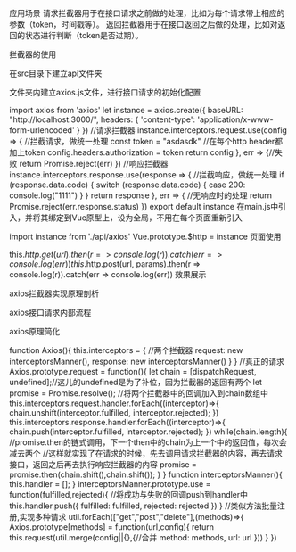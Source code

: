应用场景 请求拦截器用于在接口请求之前做的处理，比如为每个请求带上相应的参数（token，时间戳等）。 返回拦截器用于在接口返回之后做的处理，比如对返回的状态进行判断（token是否过期）。

拦截器的使用

在src目录下建立api文件夹

文件夹内建立axios.js文件，进行接口请求的初始化配置

import axios from 'axios'
let instance = axios.create({
    baseURL: "http://localhost:3000/",
    headers: {
        'content-type': 'application/x-www-form-urlencoded'
    }
})
//请求拦截器
instance.interceptors.request.use(config => { //拦截请求，做统一处理
    const token = "asdasdk"
    //在每个http header都加上token
    config.headers.authorization = token
    return config
}, err => {//失败
    return Promise.reject(err)
})
//响应拦截器
instance.interceptors.response.use(response => { //拦截响应，做统一处理
    if (response.data.code) {
        switch (response.data.code) {
            case 200:
                console.log("1111")
        }
    }
    return response
}, err => { //无响应时的处理
    return Promise.reject(err.response.status)
})
export default instance
在main.js中引入，并将其绑定到Vue原型上，设为全局，不用在每个页面重新引入

import instance from './api/axios'
Vue.prototype.$http = instance
页面使用

this.$http.get(url).then(r => console.log(r)).catch(err => console.log(err))
this.$http.post(url, params).then(r => console.log(r)).catch(err => console.log(err))
效果展示



axios拦截器实现原理剖析

axios接口请求内部流程


axios原理简化

function Axios(){
    this.interceptors = {
        //两个拦截器
        request: new interceptorsManner(),
        response: new interceptorsManner()
    }
}
//真正的请求
Axios.prototype.request = function(){
    let chain = [dispatchRequest, undefined];//这儿的undefined是为了补位，因为拦截器的返回有两个
    let promise = Promise.resolve();
    //将两个拦截器中的回调加入到chain数组中
    this.interceptors.request.handler.forEach((interceptor)=>{
        chain.unshift(interceptor.fulfilled, interceptor.rejected);
    })
    this.interceptors.response.handler.forEach((interceptor)=>{
        chain.push(interceptor.fulfilled, interceptor.rejected);
    })
    while(chain.length){
        //promise.then的链式调用，下一个then中的chain为上一个中的返回值，每次会减去两个
        //这样就实现了在请求的时候，先去调用请求拦截器的内容，再去请求接口，返回之后再去执行响应拦截器的内容
        promise = promise.then(chain.shift(),chain.shift());
    }
}
function interceptorsManner(){
    this.handler = [];
}
interceptorsManner.prototype.use = function(fulfilled,rejected){
    //将成功与失败的回调push到handler中
    this.handler.push({
        fulfilled: fulfilled,
        rejected: rejected
    })
}
//类似方法批量注册,实现多种请求
util.forEach(["get","post","delete"],(methods)=>{
    Axios.prototype[methods] = function(url,config){
        return this.request(util.merge(config||{},{//合并
            method: methods,
            url: url
        }))
    }
})